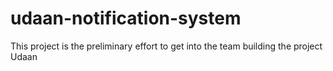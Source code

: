# udaan-notification-system
This project is the preliminary effort to get into the team building the project Udaan
